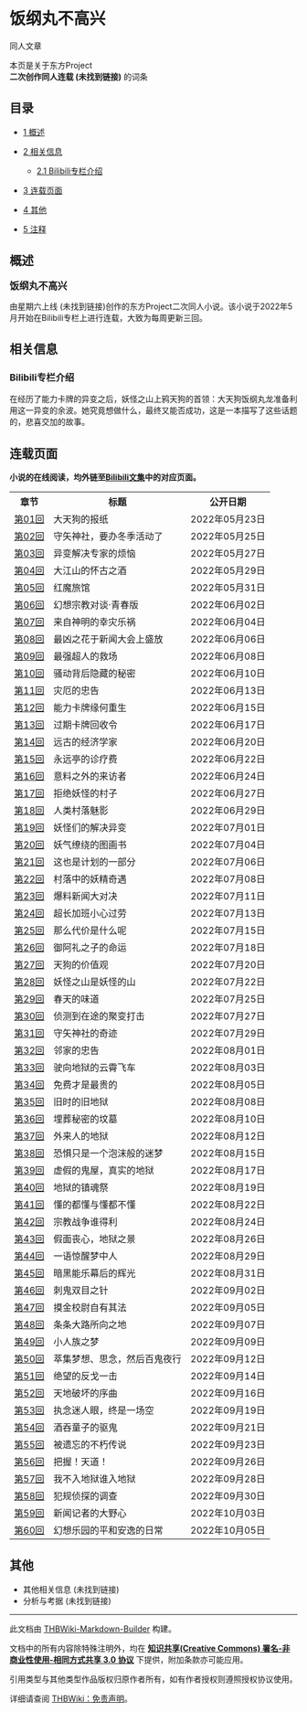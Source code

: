 # 饭纲丸不高兴

<!-- source html: G:\repos\THBWiki-Markdown-Builder\THBWikiMarkdown\Temp\main\4\40\ns0%3A%E9%A5%AD%E7%BA%B2%E4%B8%B8%E4%B8%8D%E9%AB%98%E5%85%B4.html -->

同人文章

本页是关于东方Project  
 **二次创作同人连载 (未找到链接)** 的词条

## 目录

- [1 概述](#概述)
- [2 相关信息](#相关信息)

  - [2.1 Bilibili专栏介绍](#Bilibili专栏介绍)



- [3 连载页面](#连载页面)
- [4 其他](#其他)
- [5 注释](#注释)





## 概述
  
<big> **饭纲丸不高兴** </big>  

由星期六上线 (未找到链接)创作的东方Project二次同人小说。该小说于2022年5月开始在Bilibili专栏上进行连载，大致为每周更新三回。
  


## 相关信息

### Bilibili专栏介绍
  
在经历了能力卡牌的异变之后，妖怪之山上鸦天狗的首领：大天狗饭纲丸龙准备利用这一异变的余波。她究竟想做什么，最终又能否成功，这是一本描写了这些话题的，悲喜交加的故事。
  


## 连载页面
  
 **小说的在线阅读，均外链至[Bilibili文集](https://www.bilibili.com/read/readlist/rl566679)中的对应页面。**   

  


<table>

<tbody><tr>
<th>章节</th>
<th>标题</th>
<th>公开日期
</th></tr>
<tr>
<td><a rel="nofollow" class="external text" href="https://www.bilibili.com/read/cv16755341">第01回</a></td>
<td>大天狗的报纸</td>
<td>2022年05月23日
</td></tr>
<tr>
<td><a rel="nofollow" class="external text" href="https://www.bilibili.com/read/cv16782711">第02回</a></td>
<td>守矢神社，要办冬季活动了</td>
<td>2022年05月25日
</td></tr>
<tr>
<td><a rel="nofollow" class="external text" href="https://www.bilibili.com/read/cv16822133">第03回</a></td>
<td>异变解决专家的烦恼</td>
<td>2022年05月27日
</td></tr>
<tr>
<td><a rel="nofollow" class="external text" href="https://www.bilibili.com/read/cv16849235">第04回</a></td>
<td>大江山的怀古之酒</td>
<td>2022年05月29日
</td></tr>
<tr>
<td><a rel="nofollow" class="external text" href="https://www.bilibili.com/read/cv16880136">第05回</a></td>
<td>红魔旅馆</td>
<td>2022年05月31日
</td></tr>
<tr>
<td><a rel="nofollow" class="external text" href="https://www.bilibili.com/read/cv16914243">第06回</a></td>
<td>幻想宗教对谈·青春版</td>
<td>2022年06月02日
</td></tr>
<tr>
<td><a rel="nofollow" class="external text" href="https://www.bilibili.com/read/cv16941960">第07回</a></td>
<td>来自神明的幸灾乐祸</td>
<td>2022年06月04日
</td></tr>
<tr>
<td><a rel="nofollow" class="external text" href="https://www.bilibili.com/read/cv16971950">第08回</a></td>
<td>最凶之花于新闻大会上盛放</td>
<td>2022年06月06日
</td></tr>
<tr>
<td><a rel="nofollow" class="external text" href="https://www.bilibili.com/read/cv17002897">第09回</a></td>
<td>最强超人的救场</td>
<td>2022年06月08日
</td></tr>
<tr>
<td><a rel="nofollow" class="external text" href="https://www.bilibili.com/read/cv17035854">第10回</a></td>
<td>骚动背后隐藏的秘密</td>
<td>2022年06月10日
</td></tr>
<tr>
<td><a rel="nofollow" class="external text" href="https://www.bilibili.com/read/cv17077749">第11回</a></td>
<td>灾厄的忠告</td>
<td>2022年06月13日
</td></tr>
<tr>
<td><a rel="nofollow" class="external text" href="https://www.bilibili.com/read/cv17111991">第12回</a></td>
<td>能力卡牌缘何重生</td>
<td>2022年06月15日
</td></tr>
<tr>
<td><a rel="nofollow" class="external text" href="https://www.bilibili.com/read/cv17139056">第13回</a></td>
<td>过期卡牌回收令</td>
<td>2022年06月17日
</td></tr>
<tr>
<td><a rel="nofollow" class="external text" href="https://www.bilibili.com/read/cv17186240">第14回</a></td>
<td>远古的经济学家</td>
<td>2022年06月20日
</td></tr>
<tr>
<td><a rel="nofollow" class="external text" href="https://www.bilibili.com/read/cv17218880">第15回</a></td>
<td>永远亭的诊疗费</td>
<td>2022年06月22日
</td></tr>
<tr>
<td><a rel="nofollow" class="external text" href="https://www.bilibili.com/read/cv17251973">第16回</a></td>
<td>意料之外的来访者</td>
<td>2022年06月24日
</td></tr>
<tr>
<td><a rel="nofollow" class="external text" href="https://www.bilibili.com/read/cv17293777">第17回</a></td>
<td>拒绝妖怪的村子</td>
<td>2022年06月27日
</td></tr>
<tr>
<td><a rel="nofollow" class="external text" href="https://www.bilibili.com/read/cv17326139">第18回</a></td>
<td>人类村落魅影</td>
<td>2022年06月29日
</td></tr>
<tr>
<td><a rel="nofollow" class="external text" href="https://www.bilibili.com/read/cv17359333">第19回</a></td>
<td>妖怪们的解决异变</td>
<td>2022年07月01日
</td></tr>
<tr>
<td><a rel="nofollow" class="external text" href="https://www.bilibili.com/read/cv17401852">第20回</a></td>
<td>妖气缭绕的图画书</td>
<td>2022年07月04日
</td></tr>
<tr>
<td><a rel="nofollow" class="external text" href="https://www.bilibili.com/read/cv17435526">第21回</a></td>
<td>这也是计划的一部分</td>
<td>2022年07月06日
</td></tr>
<tr>
<td><a rel="nofollow" class="external text" href="https://www.bilibili.com/read/cv17469572">第22回</a></td>
<td>村落中的妖精奇遇</td>
<td>2022年07月08日
</td></tr>
<tr>
<td><a rel="nofollow" class="external text" href="https://www.bilibili.com/read/cv17513703">第23回</a></td>
<td>爆料新闻大对决</td>
<td>2022年07月11日
</td></tr>
<tr>
<td><a rel="nofollow" class="external text" href="https://www.bilibili.com/read/cv17547312">第24回</a></td>
<td>超长加班小心过劳</td>
<td>2022年07月13日
</td></tr>
<tr>
<td><a rel="nofollow" class="external text" href="https://www.bilibili.com/read/cv17584738">第25回</a></td>
<td>那么代价是什么呢</td>
<td>2022年07月15日
</td></tr>
<tr>
<td><a rel="nofollow" class="external text" href="https://www.bilibili.com/read/cv17626857">第26回</a></td>
<td>御阿礼之子的命运</td>
<td>2022年07月18日
</td></tr>
<tr>
<td><a rel="nofollow" class="external text" href="https://www.bilibili.com/read/cv17662202">第27回</a></td>
<td>天狗的价值观</td>
<td>2022年07月20日
</td></tr>
<tr>
<td><a rel="nofollow" class="external text" href="https://www.bilibili.com/read/cv17696777">第28回</a></td>
<td>妖怪之山是妖怪的山</td>
<td>2022年07月22日
</td></tr>
<tr>
<td><a rel="nofollow" class="external text" href="https://www.bilibili.com/read/cv17742764">第29回</a></td>
<td>春天的味道</td>
<td>2022年07月25日
</td></tr>
<tr>
<td><a rel="nofollow" class="external text" href="https://www.bilibili.com/read/cv17781784">第30回</a></td>
<td>侦测到在途的聚变打击</td>
<td>2022年07月27日
</td></tr>
<tr>
<td><a rel="nofollow" class="external text" href="https://www.bilibili.com/read/cv17819698">第31回</a></td>
<td>守矢神社的奇迹</td>
<td>2022年07月29日
</td></tr>
<tr>
<td><a rel="nofollow" class="external text" href="https://www.bilibili.com/read/cv17867685">第32回</a></td>
<td>邻家的忠告</td>
<td>2022年08月01日
</td></tr>
<tr>
<td><a rel="nofollow" class="external text" href="https://www.bilibili.com/read/cv17905656">第33回</a></td>
<td>驶向地狱的云霄飞车</td>
<td>2022年08月03日
</td></tr>
<tr>
<td><a rel="nofollow" class="external text" href="https://www.bilibili.com/read/cv17945363">第34回</a></td>
<td>免费才是最贵的</td>
<td>2022年08月05日
</td></tr>
<tr>
<td><a rel="nofollow" class="external text" href="https://www.bilibili.com/read/cv17990299">第35回</a></td>
<td>旧时的旧地狱</td>
<td>2022年08月08日
</td></tr>
<tr>
<td><a rel="nofollow" class="external text" href="https://www.bilibili.com/read/cv18027395">第36回</a></td>
<td>埋葬秘密的坟墓</td>
<td>2022年08月10日
</td></tr>
<tr>
<td><a rel="nofollow" class="external text" href="https://www.bilibili.com/read/cv18063428">第37回</a></td>
<td>外来人的地狱</td>
<td>2022年08月12日
</td></tr>
<tr>
<td><a rel="nofollow" class="external text" href="https://www.bilibili.com/read/cv18108680">第38回</a></td>
<td>恐惧只是一个泡沫般的迷梦</td>
<td>2022年08月15日
</td></tr>
<tr>
<td><a rel="nofollow" class="external text" href="https://www.bilibili.com/read/cv18146432">第39回</a></td>
<td>虚假的鬼屋，真实的地狱</td>
<td>2022年08月17日
</td></tr>
<tr>
<td><a rel="nofollow" class="external text" href="https://www.bilibili.com/read/cv18182456">第40回</a></td>
<td>地狱的镇魂祭</td>
<td>2022年08月19日
</td></tr>
<tr>
<td><a rel="nofollow" class="external text" href="https://www.bilibili.com/read/cv18229091">第41回</a></td>
<td>懂的都懂与懂都不懂</td>
<td>2022年08月22日
</td></tr>
<tr>
<td><a rel="nofollow" class="external text" href="https://www.bilibili.com/read/cv18266673">第42回</a></td>
<td>宗教战争谁得利</td>
<td>2022年08月24日
</td></tr>
<tr>
<td><a rel="nofollow" class="external text" href="https://www.bilibili.com/read/cv18302201">第43回</a></td>
<td>假面丧心，地狱之景</td>
<td>2022年08月26日
</td></tr>
<tr>
<td><a rel="nofollow" class="external text" href="https://www.bilibili.com/read/cv18346196">第44回</a></td>
<td>一语惊醒梦中人</td>
<td>2022年08月29日
</td></tr>
<tr>
<td><a rel="nofollow" class="external text" href="https://www.bilibili.com/read/cv18382368">第45回</a></td>
<td>暗黑能乐幕后的辉光</td>
<td>2022年08月31日
</td></tr>
<tr>
<td><a rel="nofollow" class="external text" href="https://www.bilibili.com/read/cv18414542">第46回</a></td>
<td>刺鬼双目之针</td>
<td>2022年09月02日
</td></tr>
<tr>
<td><a rel="nofollow" class="external text" href="https://www.bilibili.com/read/cv18454573">第47回</a></td>
<td>摸金校尉自有其法</td>
<td>2022年09月05日
</td></tr>
<tr>
<td><a rel="nofollow" class="external text" href="https://www.bilibili.com/read/cv18486536">第48回</a></td>
<td>条条大路所向之地</td>
<td>2022年09月07日
</td></tr>
<tr>
<td><a rel="nofollow" class="external text" href="https://www.bilibili.com/read/cv18519165">第49回</a></td>
<td>小人族之梦</td>
<td>2022年09月09日
</td></tr>
<tr>
<td><a rel="nofollow" class="external text" href="https://www.bilibili.com/read/cv18556627">第50回</a></td>
<td>萃集梦想、思念，然后百鬼夜行</td>
<td>2022年09月12日
</td></tr>
<tr>
<td><a rel="nofollow" class="external text" href="https://www.bilibili.com/read/cv18589080">第51回</a></td>
<td>绝望的反戈一击</td>
<td>2022年09月14日
</td></tr>
<tr>
<td><a rel="nofollow" class="external text" href="https://www.bilibili.com/read/cv18623420">第52回</a></td>
<td>天地破坏的序曲</td>
<td>2022年09月16日
</td></tr>
<tr>
<td><a rel="nofollow" class="external text" href="https://www.bilibili.com/read/cv18671496">第53回</a></td>
<td>执念迷人眼，终是一场空</td>
<td>2022年09月19日
</td></tr>
<tr>
<td><a rel="nofollow" class="external text" href="https://www.bilibili.com/read/cv18709505">第54回</a></td>
<td>酒吞童子的驱鬼</td>
<td>2022年09月21日
</td></tr>
<tr>
<td><a rel="nofollow" class="external text" href="https://www.bilibili.com/read/cv18745765">第55回</a></td>
<td>被遗忘的不朽传说</td>
<td>2022年09月23日
</td></tr>
<tr>
<td><a rel="nofollow" class="external text" href="https://www.bilibili.com/read/cv18790699">第56回</a></td>
<td>把握！天道！</td>
<td>2022年09月26日
</td></tr>
<tr>
<td><a rel="nofollow" class="external text" href="https://www.bilibili.com/read/cv18826770">第57回</a></td>
<td>我不入地狱谁入地狱</td>
<td>2022年09月28日
</td></tr>
<tr>
<td><a rel="nofollow" class="external text" href="https://www.bilibili.com/read/cv18859364">第58回</a></td>
<td>犯规侦探的调查</td>
<td>2022年09月30日
</td></tr>
<tr>
<td><a rel="nofollow" class="external text" href="https://www.bilibili.com/read/cv18905953">第59回</a></td>
<td>新闻记者的大野心</td>
<td>2022年10月03日
</td></tr>
<tr>
<td><a rel="nofollow" class="external text" href="https://www.bilibili.com/read/cv18933851">第60回</a></td>
<td>幻想乐园的平和安逸的日常</td>
<td>2022年10月05日
</td></tr></tbody></table>



## 其他
- 其他相关信息 (未找到链接)
- 分析与考据 (未找到链接)







---

此文档由 [THBWiki-Markdown-Builder](https://github.com/Delsin-Yu/THBWiki-Markdown-Builder) 构建。

文档中的所有内容除特殊注明外，均在 [**知识共享(Creative Commons) 署名-非商业性使用-相同方式共享 3.0 协议**](https://creativecommons.org/licenses/by-sa/3.0/deed.zh-hans) 下提供，附加条款亦可能应用。

引用类型与其他类型作品版权归原作者所有，如有作者授权则遵照授权协议使用。

详细请查阅 [THBWiki：免责声明](https://thbwiki.cc/THBWiki:%E5%85%8D%E8%B4%A3%E5%A3%B0%E6%98%8E)。

